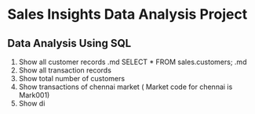 # Sales Insights Data Analysis Project
## Data Analysis Using SQL
1. Show all customer records
  .md SELECT * FROM sales.customers; .md
3. Show all transaction records
4. Show total number of customers
5. Show transactions of chennai market ( Market code for chennai is Mark001)
6. Show di
